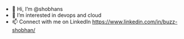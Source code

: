- 👋 Hi, I’m @shobhans
- 👀 I’m interested in devops and cloud
- 📫 Connect with me on LinkedIn https://www.linkedin.com/in/buzz-shobhan/

<!---
shobhans/shobhans is a ✨ special ✨ repository because its `README.md` (this file) appears on your GitHub profile.
You can click the Preview link to take a look at your changes.
--->

